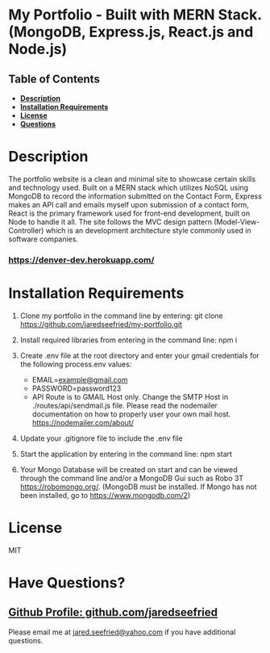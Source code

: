 # My Portfolio - Built with MERN Stack. (MongoDB, Express.js, React.js and Node.js)

## Table of Contents

- **[Description](#Description)**
- **[Installation Requirements](#Installation-Requirements)**
- **[License](#License)**
- **[Questions](#Questions)**

# Description
The portfolio website is a clean and minimal site to showcase certain skills and technology used. Built on a MERN stack which utilizes NoSQL using MongoDB to record the information submitted on the Contact Form, Express makes an API call and emails myself upon submission of a contact form, React is the primary framework used for front-end development, built on Node to handle it all. The site follows the MVC design pattern (Model-View-Controller) which is an development architecture style commonly used in software companies. 

 ### https://denver-dev.herokuapp.com/

# Installation Requirements

1. Clone my portfolio in the command line by entering: git clone https://github.com/jaredseefried/my-portfolio.git

2. Install required libraries from entering in the command line: npm i

3. Create .env file at the root directory and enter your gmail credentials for the following process.env values:
    - EMAIL=example@gmail.com
    - PASSWORD=password123
    * API Route is to GMAIL Host only. Change the SMTP Host in ./routes/api/sendmail.js file. Please read the nodemailer documentation on how to properly user your own mail host. https://nodemailer.com/about/ 

4. Update your .gitignore file to include the .env file

5. Start the application by entering in the command line: npm start

6. Your Mongo Database will be created on start and can be viewed through the command line and/or a MongoDB Gui such as Robo 3T https://robomongo.org/. (MongoDB must be installed. If Mongo has not been installed, go to https://www.mongodb.com/2)

# License

MIT

# Have Questions?

## [Github Profile: github.com/jaredseefried](https://github.com/jaredseefried "Title")

Please email me at jared.seefried@yahoo.com if you have additional questions.